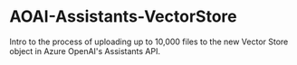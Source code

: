 # AOAI-Assistants-VectorStore
Intro to the process of uploading up to 10,000 files to the new Vector Store object in Azure OpenAI's Assistants API.
